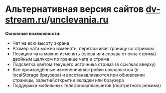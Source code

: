 # Альтернативная версия сайтов [dv-stream.ru](dv-stream.ru)/[unclevania.ru](unclevania.ru)
**Основные возможности:**
- Чат на всю высоту экрана
- Размер чата можно изменять, перетаскивая границу со стримом
- Позицию чата можно изменять (слева или справа от окна стрима) двойным щелчком по границе чата и стрима
- Подсветка цветом текущего источника стрима (в ссылках вверху)
- Все произведённые изменения\настройки сохраняются (в localStorage браузера) и восстанавливаются при обновлении страницы, зарытии\открытии вкладки или браузера
- Поддержка мобильных телефонов\планшетов (портретного режима)
